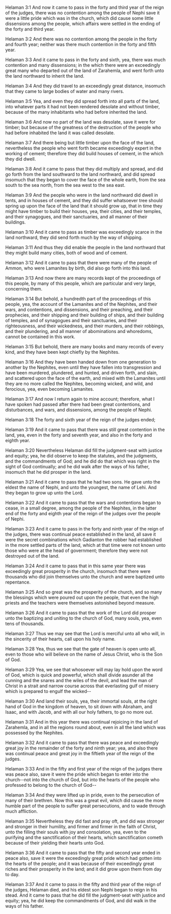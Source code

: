 Helaman 3:1 And now it came to pass in the forty and third year of the
reign of the judges, there was no contention among the people of Nephi
save it were a little pride which was in the church, which did cause
some little dissensions among the people, which affairs were settled in
the ending of the forty and third year.

Helaman 3:2 And there was no contention among the people in the forty
and fourth year; neither was there much contention in the forty and
fifth year.

Helaman 3:3 And it came to pass in the forty and sixth, yea, there was
much contention and many dissensions; in the which there were an
exceedingly great many who departed out of the land of Zarahemla, and
went forth unto the land northward to inherit the land.

Helaman 3:4 And they did travel to an exceedingly great distance,
insomuch that they came to large bodies of water and many rivers.

Helaman 3:5 Yea, and even they did spread forth into all parts of the
land, into whatever parts it had not been rendered desolate and without
timber, because of the many inhabitants who had before inherited the
land.

Helaman 3:6 And now no part of the land was desolate, save it were for
timber; but because of the greatness of the destruction of the people
who had before inhabited the land it was called desolate.

Helaman 3:7 And there being but little timber upon the face of the land,
nevertheless the people who went forth became exceedingly expert in the
working of cement; therefore they did build houses of cement, in the
which they did dwell.

Helaman 3:8 And it came to pass that they did multiply and spread, and
did go forth from the land southward to the land northward, and did
spread insomuch that they began to cover the face of the whole earth,
from the sea south to the sea north, from the sea west to the sea east.

Helaman 3:9 And the people who were in the land northward did dwell in
tents, and in houses of cement, and they did suffer whatsoever tree
should spring up upon the face of the land that it should grow up, that
in time they might have timber to build their houses, yea, their cities,
and their temples, and their synagogues, and their sanctuaries, and all
manner of their buildings.

Helaman 3:10 And it came to pass as timber was exceedingly scarce in the
land northward, they did send forth much by the way of shipping.

Helaman 3:11 And thus they did enable the people in the land northward
that they might build many cities, both of wood and of cement.

Helaman 3:12 And it came to pass that there were many of the people of
Ammon, who were Lamanites by birth, did also go forth into this land.

Helaman 3:13 And now there are many records kept of the proceedings of
this people, by many of this people, which are particular and very
large, concerning them.

Helaman 3:14 But behold, a hundredth part of the proceedings of this
people, yea, the account of the Lamanites and of the Nephites, and their
wars, and contentions, and dissensions, and their preaching, and their
prophecies, and their shipping and their building of ships, and their
building of temples, and of synagogues and their sanctuaries, and their
righteousness, and their wickedness, and their murders, and their
robbings, and their plundering, and all manner of abominations and
whoredoms, cannot be contained in this work.

Helaman 3:15 But behold, there are many books and many records of every
kind, and they have been kept chiefly by the Nephites.

Helaman 3:16 And they have been handed down from one generation to
another by the Nephites, even until they have fallen into transgression
and have been murdered, plundered, and hunted, and driven forth, and
slain, and scattered upon the face of the earth, and mixed with the
Lamanites until they are no more called the Nephites, becoming wicked,
and wild, and ferocious, yea, even becoming Lamanites.

Helaman 3:17 And now I return again to mine account; therefore, what I
have spoken had passed after there had been great contentions, and
disturbances, and wars, and dissensions, among the people of Nephi.

Helaman 3:18 The forty and sixth year of the reign of the judges ended;

Helaman 3:19 And it came to pass that there was still great contention
in the land, yea, even in the forty and seventh year, and also in the
forty and eighth year.

Helaman 3:20 Nevertheless Helaman did fill the judgment-seat with
justice and equity; yea, he did observe to keep the statutes, and the
judgments, and the commandments of God; and he did do that which was
right in the sight of God continually; and he did walk after the ways of
his father, insomuch that he did prosper in the land.

Helaman 3:21 And it came to pass that he had two sons. He gave unto the
eldest the name of Nephi, and unto the youngest, the name of Lehi. And
they began to grow up unto the Lord.

Helaman 3:22 And it came to pass that the wars and contentions began to
cease, in a small degree, among the people of the Nephites, in the
latter end of the forty and eighth year of the reign of the judges over
the people of Nephi.

Helaman 3:23 And it came to pass in the forty and ninth year of the
reign of the judges, there was continual peace established in the land,
all save it were the secret combinations which Gadianton the robber had
established in the more settled parts of the land, which at that time
were not known unto those who were at the head of government; therefore
they were not destroyed out of the land.

Helaman 3:24 And it came to pass that in this same year there was
exceedingly great prosperity in the church, insomuch that there were
thousands who did join themselves unto the church and were baptized unto
repentance.

Helaman 3:25 And so great was the prosperity of the church, and so many
the blessings which were poured out upon the people, that even the high
priests and the teachers were themselves astonished beyond measure.

Helaman 3:26 And it came to pass that the work of the Lord did prosper
unto the baptizing and uniting to the church of God, many souls, yea,
even tens of thousands.

Helaman 3:27 Thus we may see that the Lord is merciful unto all who
will, in the sincerity of their hearts, call upon his holy name.

Helaman 3:28 Yea, thus we see that the gate of heaven is open unto all,
even to those who will believe on the name of Jesus Christ, who is the
Son of God.

Helaman 3:29 Yea, we see that whosoever will may lay hold upon the word
of God, which is quick and powerful, which shall divide asunder all the
cunning and the snares and the wiles of the devil, and lead the man of
Christ in a strait and narrow course across that everlasting gulf of
misery which is prepared to engulf the wicked--

Helaman 3:30 And land their souls, yea, their immortal souls, at the
right hand of God in the kingdom of heaven, to sit down with Abraham,
and Isaac, and with Jacob, and with all our holy fathers, to go no more
out.

Helaman 3:31 And in this year there was continual rejoicing in the land
of Zarahemla, and in all the regions round about, even in all the land
which was possessed by the Nephites.

Helaman 3:32 And it came to pass that there was peace and exceedingly
great joy in the remainder of the forty and ninth year; yea, and also
there was continual peace and great joy in the fiftieth year of the
reign of the judges.

Helaman 3:33 And in the fifty and first year of the reign of the judges
there was peace also, save it were the pride which began to enter into
the church--not into the church of God, but into the hearts of the
people who professed to belong to the church of God--

Helaman 3:34 And they were lifted up in pride, even to the persecution
of many of their brethren. Now this was a great evil, which did cause
the more humble part of the people to suffer great persecutions, and to
wade through much affliction.

Helaman 3:35 Nevertheless they did fast and pray oft, and did wax
stronger and stronger in their humility, and firmer and firmer in the
faith of Christ, unto the filling their souls with joy and consolation,
yea, even to the purifying and the sanctification of their hearts, which
sanctification cometh because of their yielding their hearts unto God.

Helaman 3:36 And it came to pass that the fifty and second year ended in
peace also, save it were the exceedingly great pride which had gotten
into the hearts of the people; and it was because of their exceedingly
great riches and their prosperity in the land; and it did grow upon them
from day to day.

Helaman 3:37 And it came to pass in the fifty and third year of the
reign of the judges, Helaman died, and his eldest son Nephi began to
reign in his stead. And it came to pass that he did fill the
judgment-seat with justice and equity; yea, he did keep the commandments
of God, and did walk in the ways of his father.
